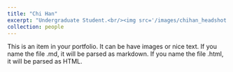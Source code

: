 ```yaml
---
title: "Chi Han"
excerpt: "Undergraduate Student.<br/><img src='/images/chihan_headshot.jpg'>"
collection: people
---
```


This is an item in your portfolio. It can be have images or nice text. If you name the file .md, it will be parsed as markdown. If you name the file .html, it will be parsed as HTML. 
